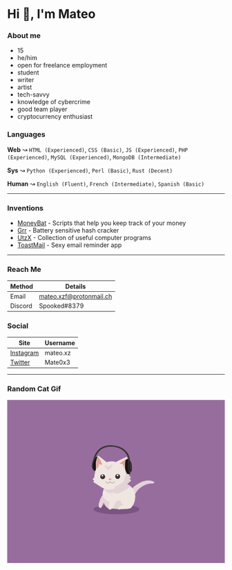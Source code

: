 # Hi 👋, I'm Mateo #

### About me ###

- 15
- he/him
- open for freelance employment
- student
- writer
- artist
- tech-savvy
- knowledge of cybercrime
- good team player
- cryptocurrency enthusiast


### Languages ###

**Web** ↝ `HTML (Experienced)`, `CSS (Basic)`, `JS (Experienced)`, `PHP (Experienced)`, `MySQL (Experienced)`, `MongoDB (Intermediate)`

**Sys** ↝ `Python (Experienced)`, `Perl (Basic)`, `Rust (Decent)`

**Human** ↝ `English (Fluent)`, `French (Intermediate)`, `Spanish (Basic)`

---

### Inventions ###

- [MoneyBat](https://github.com/wolfrust/MoneyBat) - Scripts that help you keep track of your money
- [Grr](https://github.com/wolfrust/Grr) - Battery sensitive hash cracker
- [UtzX](https://github.com/wolfrust/UtzX) - Collection of useful computer programs
- [ToastMail](https://toastmail.xyz) - Sexy email reminder app

---

### Reach Me ###

| Method      | Details     |
| ----------- | ----------- |
| Email       | mateo.xzf@protonmail.ch |
| Discord     | Spooked#8379    |



### Social ###

| Site | Username |
|------| ---------|
| [Instagram](https://instagram.com/mateo.xz) | mateo.xz |
| [Twitter](https://twitter.com/Mate0x3) | Mate0x3 |

---

### Random Cat Gif ###
<img src='random_cat.gif' alt='Cute Cat'>
